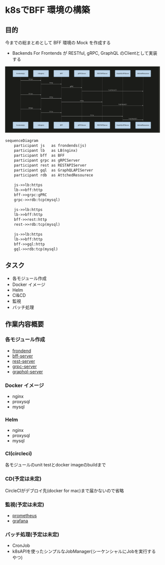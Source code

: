 # k8sでBFF 環境の構築

## 目的

今までの総まとめとして BFF 環境の Mock を作成する

- Backends For Frontends が RESTful, gRPC, GraphQL のClientとして実装する

![bff](https://raw.githubusercontent.com/taguch1/try-bff/images/readme/bff.png)

```mermaid
sequenceDiagram
    participant js   as frondends(js)
    participant lb   as LB(nginx)
    participant bff  as BFF
    participant grpc as gRPCServer
    participant rest as RESTAPIServer
    participant gql  as GraphQLAPIServer
    participant rdb  as AttchedResourece

    js->>lb:https
    lb->>bff:http
    bff->>grpc:gPRC
    grpc->>rdb:tcp(mysql)

    js->>lb:https
    lb->>bff:http
    bff->>rest:http
    rest->>rdb:tcp(mysql)

    js->>lb:https
    lb->>bff:http
    bff->>gql:http
    gql->>rdb:tcp(mysql)
```

## タスク

- 各モジュール作成
- Docker イメージ
- Helm
- CI&CD
- 監視
- バッチ処理


## 作業内容概要

### 各モジュール作成

- [frondend](https://github.com/taguch1/try-bff/tree/master/apps/frondend)
- [bff-server](https://github.com/taguch1/try-bff/tree/master/apps/bff-server)
- [rest-server](https://github.com/taguch1/try-bff/tree/master/apps/rest-server)
- [grpc-server](https://github.com/taguch1/try-bff/tree/master/apps/grpc-server)
- [graphql-server](https://github.com/taguch1/try-bff/tree/master/apps/graphql-server)

### Docker イメージ

- nginx
- proxysql
- mysql

### Helm

- nginx
- proxysql
- mysql

### CI(circleci)

各モジュールのunit testとdocker imageのbuildまで

### CD(予定は未定)

CircleCIがデブロイ先(docker for mac)まで届かないので省略

### 監視(予定は未定)

- [prometheus](https://prometheus.io/)
- [grafana](https://grafana.com/)

### バッチ処理(予定は未定)

- CronJob
- k8sAPIを使ったシンプルなJobManager(シーケンシャルにJobを実行するやつ)



